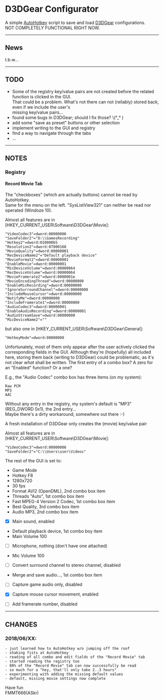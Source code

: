
D3DGear Configurator
====================

A simple [AutoHotkey][2] script to save and load [D3DGear][1] configurations.  
NOT COMPLETELY FUNCTIONAL RIGHT NOW.


---

## News

  t.b.w...


---

## TODO

  - Some of the registry key/value pairs are not created before the related function is clicked in the GUI.  
    That could be a problem. What's not there can not (reliably) stored back, even if we include the user's  
    missing key/value pairs...
  - found some bugs in D3DGear; should I fix those? \\(°_° )
  - add some "save as preset" buttons or other selection
  - implement writing to the GUI and registry
  - find a way to navigate through the tabs
  - ...

---

## NOTES

### Registry

#### Record Movie Tab

  The "checkboxes" (which are actually buttons) cannot be read by AutoHotkey.  
  Same for the menu on the left. "SysListView321" can neither be read nor operated (Windoze 10).

  Almost all features are in [HKEY_CURRENT_USER\Software\D3DGear\Movie]:

    "VideoCodec3"=dword:00000006
    "SaveFolder2"="D:\\GamesRecording"
    "Hotkey2"=dword:010000b5
    "Resolution2"=dword:07800168
    "MovieQuality"=dword:00000001
    "RecDeviceName2"="Default playback device"
    "MovieFormat2"=dword:00000001
    "EnableMovie"=dword:00000001
    "MicDeviceVolume"=dword:00000064
    "RecDeviceVolume"=dword:00000064
    "MovieFramerate2"=dword:0000001e
    "MovieEncodingThread"=dword:00000000
    "EnableMicRecording"=dword:00000000
    "IgnoreSurroundChannel"=dword:00000000
    "IncludeMouseCursor"=dword:00000000
    "NotifyMe"=dword:00000000
    "IncludeFramerate1"=dword:00000000
    "AudioCodec3"=dword:00000001
    "EnableAudioRecording"=dword:00000001
    "AudioStreamSave"=dword:00000000
    "MicDeviceName2"=""

  but also one in [HKEY_CURRENT_USER\Software\D3DGear\General]:

    "HotkeyMode"=dword:00000000

  Unfortunately, most of them only appear after the user actively clicked the corresponding fields in the GUI.
  Although they're (hopefully) all included here, storing them back (writing to D3DGear) could be problematic,
  as it's not clear _what_ shall be written. The first entry of a combo box? A zero for an "Enabled" function?
  Or a one?

  E.g., the "Audio Codec" combo box has three items (on my system):

    Raw PCM
    MP3
    AAC

  Without any entry in the registry, my system's default is "MP3" (REG_DWORD 0x1), the 2nd entry...  
  Maybe there's a dirty workaround, somewhere out there :-)

  A fresh installation of D3DGear only creates the (movie) key/value pair

  Almost all features are in [HKEY_CURRENT_USER\Software\D3DGear\Movie]:

    "VideoCodec3"=dword:00000006
    "SaveFolder2"="C:\\Users\user\Videos"

  The rest of the GUI is set to:

  - Game Mode
  - Hotkey F8
  - 1280x720
  - 30 fps
  - Format AVI2 (OpenDML), 2nd combo box item
  - Threads "Auto", 1st combo box item
  - Fast MPEG-4 Version 2 Codec, 1st combo box item
  - Best Quality, 3rd combo box item
  - Audio MP3, 2nd combo box item
  - [X] Main sound, enabled
  - Default playback device, 1st combo boy item
  - Main Volume 100
  - [ ] Microphone, nothing (don't have one attached)
  - Mic Volume 100
  - [ ] Convert surround channel to stereo channel, disabled
  - Merge and save audio..., 1st combo box item
  - [ ] Capture game audio only, disabled
  - [X] Capture mouse cursor movement, enabled
  - [ ] Add framerate number, disabled


---

## CHANGES

### 2018/06/XX:
    - just learned how to AutoHotkey w/o jumping off the roof
    - shaking fists at AutoHotkey
    - reading of all combo and edit fields of the "Record Movie" tab
    - started reading the registry too
    - 80% of the "Record Movie" tab can now successfully be read
    - so much for a "hey, that'll only take 2..3 hours"
    - experimenting with adding the missing default values
    - default, missing movie settings now complete
          


Have fun  
FMMT666(ASkr)  


[1]: http://www.d3dgear.com
[2]: https://autohotkey.com
